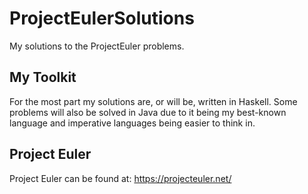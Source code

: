 # ProjectEulerSolutions
My solutions to the ProjectEuler problems.

## My Toolkit
For the most part my solutions are, or will be, written in Haskell.
Some problems will also be solved in Java due to it being my best-known language and imperative languages being easier to think in.

## Project Euler
Project Euler can be found at:
https://projecteuler.net/
